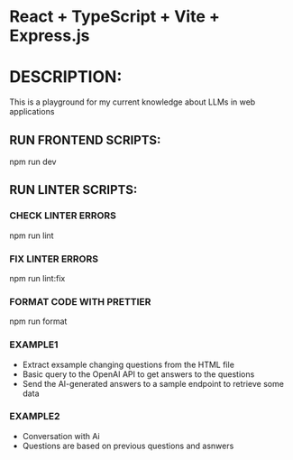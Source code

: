 # React + TypeScript + Vite + Express.js

# DESCRIPTION:

This is a playground for my current knowledge about LLMs in web applications

## RUN FRONTEND SCRIPTS:

npm run dev

## RUN LINTER SCRIPTS:

### CHECK LINTER ERRORS

npm run lint

### FIX LINTER ERRORS

npm run lint:fix

### FORMAT CODE WITH PRETTIER

npm run format

### EXAMPLE1

- Extract exsample changing questions from the HTML file
- Basic query to the OpenAI API to get answers to the questions
- Send the AI-generated answers to a sample endpoint to retrieve some data

### EXAMPLE2

- Conversation with Ai
- Questions are based on previous questions and asnwers
